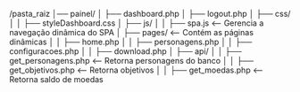 /pasta_raiz
│── painel/
│   ├── dashboard.php
│   ├── logout.php
│   ├── css/
│   │   ├── styleDashboard.css
│   ├── js/
│   │   ├── spa.js      <-- Gerencia a navegação dinâmica do SPA
│   ├── pages/          <-- Contém as páginas dinâmicas
│   │   ├── home.php
│   │   ├── personagens.php
│   │   ├── configuracoes.php
│   │   ├── download.php
│   ├── api/
│   │   ├── get_personagens.php  <-- Retorna personagens do banco
│   │   ├── get_objetivos.php    <-- Retorna objetivos
│   │   ├── get_moedas.php       <-- Retorna saldo de moedas
